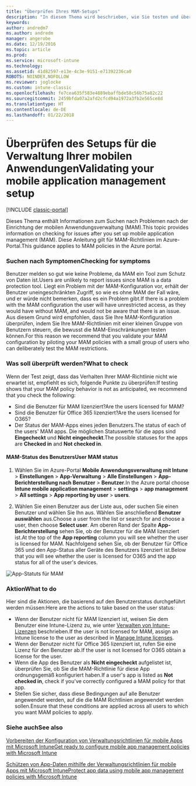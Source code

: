 ```yaml
---
title: "Überprüfen Ihres MAM-Setups"
description: "In diesem Thema wird beschrieben, wie Sie testen und überprüfen können, ob Ihre MAM-Richtlinie ordnungsgemäß eingerichtet wurde und wie erwartet funktioniert."
keywords: 
author: andredm7
ms.author: andredm
manager: angerobe
ms.date: 12/19/2016
ms.topic: article
ms.prod: 
ms.service: microsoft-intune
ms.technology: 
ms.assetid: 41d82597-e13e-4c3e-9151-e71392236ca0
ROBOTS: NOINDEX,NOFOLLOW
ms.reviewer: joglocke
ms.custom: intune-classic
ms.openlocfilehash: fe7cea635f583e4889ebaffbde58c56b75a82c22
ms.sourcegitcommit: 2459bfda07a2afd2cfcd94a1972a3fb2e565ce8d
ms.translationtype: HT
ms.contentlocale: de-DE
ms.lasthandoff: 01/22/2018
---
```

# <a name="validating-your-mobile-application-management-setup"></a><span data-ttu-id="3721f-103">Überprüfen des Setups für die Verwaltung Ihrer mobilen Anwendungen</span><span class="sxs-lookup"><span data-stu-id="3721f-103">Validating your mobile application management setup</span></span>

[!INCLUDE [classic-portal](../includes/classic-portal.md)]

<span data-ttu-id="3721f-104">Dieses Thema enthält Informationen zum Suchen nach Problemen nach der Einrichtung der mobilen Anwendungsverwaltung (MAM).</span><span class="sxs-lookup"><span data-stu-id="3721f-104">This topic provides information on checking for issues after you set up mobile application management (MAM).</span></span> <span data-ttu-id="3721f-105">Diese Anleitung gilt für MAM-Richtlinien im Azure-Portal.</span><span class="sxs-lookup"><span data-stu-id="3721f-105">This guidance applies to MAM policies in the Azure portal.</span></span>

### <a name="checking-for-symptoms"></a><span data-ttu-id="3721f-106">Suchen nach Symptomen</span><span class="sxs-lookup"><span data-stu-id="3721f-106">Checking for symptoms</span></span>
<span data-ttu-id="3721f-107">Benutzer melden so gut wie keine Probleme, da MAM ein Tool zum Schutz von Daten ist.</span><span class="sxs-lookup"><span data-stu-id="3721f-107">Users are unlikely to report issues since MAM is a data protection tool.</span></span> <span data-ttu-id="3721f-108">Liegt ein Problem mit der MAM-Konfiguration vor, erhält der Benutzer uneingeschränkten Zugriff, so wie es ohne MAM der Fall wäre, und er würde nicht bemerken, dass es ein Problem gibt.</span><span class="sxs-lookup"><span data-stu-id="3721f-108">If there is a problem with the MAM configuration the user will have unrestricted access, as they would have without MAM, and would not be aware that there is an issue.</span></span> <span data-ttu-id="3721f-109">Aus diesem Grund wird empfohlen, dass Sie Ihre MAM-Konfiguration überprüfen, indem Sie Ihre MAM-Richtlinien mit einer kleinen Gruppe von Benutzern steuern, die bewusst die MAM-Einschränkungen testen können.</span><span class="sxs-lookup"><span data-stu-id="3721f-109">For this reason we recommend that you validate your MAM configuration by piloting your MAM policies with a small group of users who can deliberately test the MAM restrictions.</span></span>


### <a name="what-to-check"></a><span data-ttu-id="3721f-110">Was soll überprüft werden?</span><span class="sxs-lookup"><span data-stu-id="3721f-110">What to check</span></span>

<span data-ttu-id="3721f-111">Wenn der Test zeigt, dass das Verhalten Ihrer MAM-Richtlinie nicht wie erwartet ist, empfiehlt es sich, folgende Punkte zu überprüfen:</span><span class="sxs-lookup"><span data-stu-id="3721f-111">If testing shows that your MAM policy behavior is not as anticipated, we recommend that you check the following:</span></span>

- <span data-ttu-id="3721f-112">Sind die Benutzer für MAM lizenziert?</span><span class="sxs-lookup"><span data-stu-id="3721f-112">Are the users licensed for MAM?</span></span>
- <span data-ttu-id="3721f-113">Sind die Benutzer für Office 365 lizenziert?</span><span class="sxs-lookup"><span data-stu-id="3721f-113">Are the users licensed for O365?</span></span>
- <span data-ttu-id="3721f-114">Der Status der MAM-Apps eines jeden Benutzers.</span><span class="sxs-lookup"><span data-stu-id="3721f-114">The status of each of the users' MAM apps.</span></span> <span data-ttu-id="3721f-115">Die möglichen Statuswerte für die apps sind **Eingecheckt** und **Nicht eingecheckt**.</span><span class="sxs-lookup"><span data-stu-id="3721f-115">The possible statuses for the apps are **Checked in** and **Not checked in**.</span></span>

#### <a name="user-mam-status"></a><span data-ttu-id="3721f-116">MAM-Status des Benutzers</span><span class="sxs-lookup"><span data-stu-id="3721f-116">User MAM status</span></span>
1. <span data-ttu-id="3721f-117">Wählen Sie im Azure-Portal **Mobile Anwendungsverwaltung mit Intune** > **Einstellungen** > **App-Verwaltung** > **Alle Einstellungen** > **App-Berichterstellung nach Benutzer** > **Benutzer**.</span><span class="sxs-lookup"><span data-stu-id="3721f-117">In the Azure portal choose **Intune mobile application management** > **settings** > **app management** > **All settings** > **App reporting by user** > **users**.</span></span>

2. <span data-ttu-id="3721f-118">Wählen Sie einen Benutzer aus der Liste aus, oder suchen Sie einen Benutzer und wählen Sie Ihn aus. Wählen Sie anschließend **Benutzer auswählen** aus.</span><span class="sxs-lookup"><span data-stu-id="3721f-118">Choose a user from the list or search for and choose a user, then choose **Select user**.</span></span> <span data-ttu-id="3721f-119">Am oberen Rand der Spalte **App-Berichterstellung** sehen Sie, ob der Benutzer für die MAM lizenziert ist.</span><span class="sxs-lookup"><span data-stu-id="3721f-119">At the top of the **App reporting** column you will see whether the user is licensed for MAM.</span></span> <span data-ttu-id="3721f-120">Nachfolgend sehen Sie, ob der Benutzer für Office 365 und den App-Status aller Geräte des Benutzers lizenziert ist.</span><span class="sxs-lookup"><span data-stu-id="3721f-120">Below that you will see whether the user is licensed for O365 and the app status for all of the user's devices.</span></span>

![App-Statuts für MAM](..\media\ts-mam-user-apps.png)

### <a name="what-to-do"></a><span data-ttu-id="3721f-122">Aktion</span><span class="sxs-lookup"><span data-stu-id="3721f-122">What to do</span></span>
<span data-ttu-id="3721f-123">Hier sind die Aktionen, die basierend auf den Benutzerstatus durchgeführt werden müssen:</span><span class="sxs-lookup"><span data-stu-id="3721f-123">Here are the actions to take based on the user status:</span></span>

- <span data-ttu-id="3721f-124">Wenn der Benutzer nicht für MAM lizenziert ist, weisen Sie dem Benutzer eine Intune-Lizenz zu, wie unter [Verwalten von Intune-Lizenzen](/intune/setup-steps) beschrieben.</span><span class="sxs-lookup"><span data-stu-id="3721f-124">If the user is not licensed for MAM, assign an Intune license to the user as described in [Manage Intune licenses](/intune/setup-steps).</span></span>
- <span data-ttu-id="3721f-125">Wenn der Benutzer nicht für Office 365 lizenziert ist, rufen Sie eine Lizenz für den Benutzer ab.</span><span class="sxs-lookup"><span data-stu-id="3721f-125">If the user is not licensed for O365 obtain a license for the user.</span></span>
- <span data-ttu-id="3721f-126">Wenn die App des Benutzer als **Nicht eingecheckt** aufgelistet ist, überprüfen Sie, ob Sie die MAM-Richtlinie für diese App ordnungsgemäß konfiguriert haben.</span><span class="sxs-lookup"><span data-stu-id="3721f-126">If a user's app is listed as **Not checked in**, check if you've correctly configured a MAM policy for that app.</span></span>
- <span data-ttu-id="3721f-127">Stellen Sie sicher, dass diese Bedingungen auf alle Benutzer angewendet werden, auf die die MAM Richtlinien angewendet werden sollen.</span><span class="sxs-lookup"><span data-stu-id="3721f-127">Ensure that these conditions are applied across all users to which you want MAM policies to apply.</span></span>

### <a name="see-also"></a><span data-ttu-id="3721f-128">Siehe auch</span><span class="sxs-lookup"><span data-stu-id="3721f-128">See also</span></span>
[<span data-ttu-id="3721f-129">Vorbereiten der Konfiguration von Verwaltungsrichtlinien für mobile Apps mit Microsoft Intune</span><span class="sxs-lookup"><span data-stu-id="3721f-129">Get ready to configure mobile app management policies with Microsoft Intune</span></span>](..\deploy-use\get-ready-to-configure-mobile-app-management-policies-with-microsoft-intune.md)

[<span data-ttu-id="3721f-130">Schützen von App-Daten mithilfe der Verwaltungsrichtlinien für mobile Apps mit Microsoft Intune</span><span class="sxs-lookup"><span data-stu-id="3721f-130">Protect app data using mobile app management policies with Microsoft Intune</span></span>](..\deploy-use\protect-app-data-using-mobile-app-management-policies-with-microsoft-intune.md)
